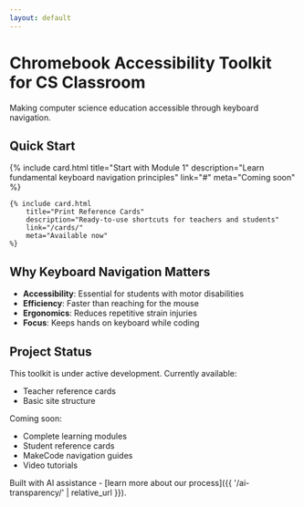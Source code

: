 ```yaml
---
layout: default
---
```


# Chromebook Accessibility Toolkit for CS Classroom

Making computer science education accessible through keyboard navigation.

## Quick Start

<div class="card-grid">
    {% include card.html 
        title="Start with Module 1" 
        description="Learn fundamental keyboard navigation principles"
        link="#"
        meta="Coming soon"
    %}
    
    {% include card.html 
        title="Print Reference Cards" 
        description="Ready-to-use shortcuts for teachers and students"
        link="/cards/"
        meta="Available now"
    %}
</div>

## Why Keyboard Navigation Matters

- **Accessibility**: Essential for students with motor disabilities
- **Efficiency**: Faster than reaching for the mouse
- **Ergonomics**: Reduces repetitive strain injuries
- **Focus**: Keeps hands on keyboard while coding

## Project Status

This toolkit is under active development. Currently available:
- Teacher reference cards
- Basic site structure

Coming soon:
- Complete learning modules
- Student reference cards
- MakeCode navigation guides
- Video tutorials

Built with AI assistance - [learn more about our process]({{ '/ai-transparency/' | relative_url }}).
